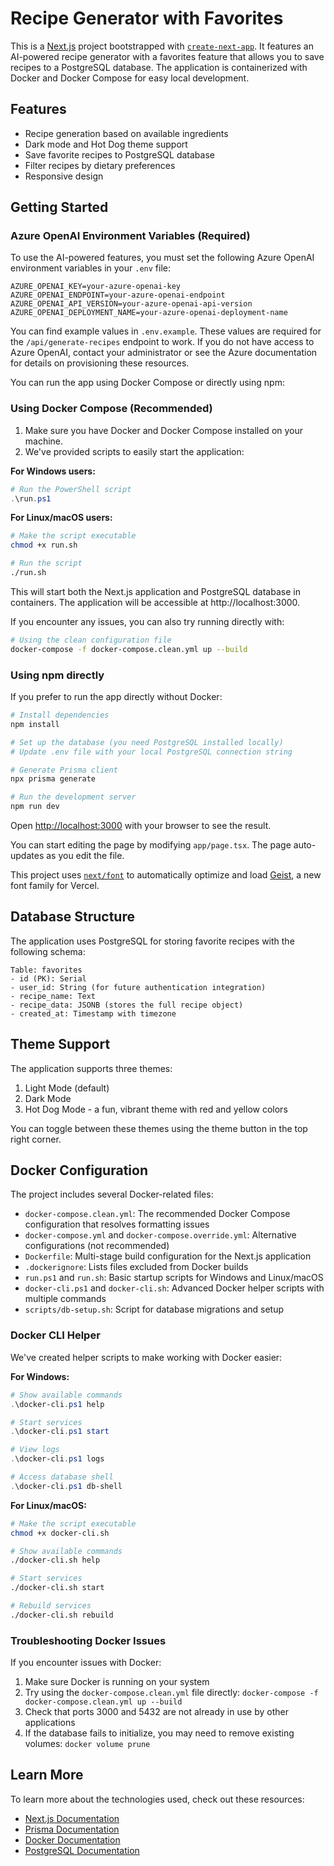 # Recipe Generator with Favorites

This is a [Next.js](https://nextjs.org) project bootstrapped with [`create-next-app`](https://nextjs.org/docs/app/api-reference/cli/create-next-app). It features an AI-powered recipe generator with a favorites feature that allows you to save recipes to a PostgreSQL database. The application is containerized with Docker and Docker Compose for easy local development.

## Features

- Recipe generation based on available ingredients
- Dark mode and Hot Dog theme support
- Save favorite recipes to PostgreSQL database
- Filter recipes by dietary preferences
- Responsive design

## Getting Started


### Azure OpenAI Environment Variables (Required)

To use the AI-powered features, you must set the following Azure OpenAI environment variables in your `.env` file:

```
AZURE_OPENAI_KEY=your-azure-openai-key
AZURE_OPENAI_ENDPOINT=your-azure-openai-endpoint
AZURE_OPENAI_API_VERSION=your-azure-openai-api-version
AZURE_OPENAI_DEPLOYMENT_NAME=your-azure-openai-deployment-name
```

You can find example values in `.env.example`. These values are required for the `/api/generate-recipes` endpoint to work. If you do not have access to Azure OpenAI, contact your administrator or see the Azure documentation for details on provisioning these resources.

You can run the app using Docker Compose or directly using npm:

### Using Docker Compose (Recommended)

1. Make sure you have Docker and Docker Compose installed on your machine.
2. We've provided scripts to easily start the application:

**For Windows users:**
```powershell
# Run the PowerShell script
.\run.ps1
```

**For Linux/macOS users:**
```bash
# Make the script executable
chmod +x run.sh

# Run the script
./run.sh
```

This will start both the Next.js application and PostgreSQL database in containers. The application will be accessible at http://localhost:3000.

If you encounter any issues, you can also try running directly with:
```bash
# Using the clean configuration file
docker-compose -f docker-compose.clean.yml up --build
```

### Using npm directly

If you prefer to run the app directly without Docker:

```bash
# Install dependencies
npm install

# Set up the database (you need PostgreSQL installed locally)
# Update .env file with your local PostgreSQL connection string

# Generate Prisma client
npx prisma generate

# Run the development server
npm run dev
```

Open [http://localhost:3000](http://localhost:3000) with your browser to see the result.

You can start editing the page by modifying `app/page.tsx`. The page auto-updates as you edit the file.

This project uses [`next/font`](https://nextjs.org/docs/app/building-your-application/optimizing/fonts) to automatically optimize and load [Geist](https://vercel.com/font), a new font family for Vercel.

## Database Structure

The application uses PostgreSQL for storing favorite recipes with the following schema:

```
Table: favorites
- id (PK): Serial
- user_id: String (for future authentication integration)
- recipe_name: Text
- recipe_data: JSONB (stores the full recipe object)
- created_at: Timestamp with timezone
```

## Theme Support

The application supports three themes:
1. Light Mode (default)
2. Dark Mode 
3. Hot Dog Mode - a fun, vibrant theme with red and yellow colors

You can toggle between these themes using the theme button in the top right corner.

## Docker Configuration

The project includes several Docker-related files:

- `docker-compose.clean.yml`: The recommended Docker Compose configuration that resolves formatting issues
- `docker-compose.yml` and `docker-compose.override.yml`: Alternative configurations (not recommended)
- `Dockerfile`: Multi-stage build configuration for the Next.js application
- `.dockerignore`: Lists files excluded from Docker builds
- `run.ps1` and `run.sh`: Basic startup scripts for Windows and Linux/macOS
- `docker-cli.ps1` and `docker-cli.sh`: Advanced Docker helper scripts with multiple commands
- `scripts/db-setup.sh`: Script for database migrations and setup

### Docker CLI Helper

We've created helper scripts to make working with Docker easier:

**For Windows:**
```powershell
# Show available commands
.\docker-cli.ps1 help

# Start services
.\docker-cli.ps1 start

# View logs
.\docker-cli.ps1 logs

# Access database shell
.\docker-cli.ps1 db-shell
```

**For Linux/macOS:**
```bash
# Make the script executable
chmod +x docker-cli.sh

# Show available commands
./docker-cli.sh help

# Start services
./docker-cli.sh start

# Rebuild services
./docker-cli.sh rebuild
```

### Troubleshooting Docker Issues

If you encounter issues with Docker:

1. Make sure Docker is running on your system
2. Try using the `docker-compose.clean.yml` file directly: `docker-compose -f docker-compose.clean.yml up --build`
3. Check that ports 3000 and 5432 are not already in use by other applications
4. If the database fails to initialize, you may need to remove existing volumes: `docker volume prune`

## Learn More

To learn more about the technologies used, check out these resources:

- [Next.js Documentation](https://nextjs.org/docs)
- [Prisma Documentation](https://www.prisma.io/docs)
- [Docker Documentation](https://docs.docker.com)
- [PostgreSQL Documentation](https://www.postgresql.org/docs)
